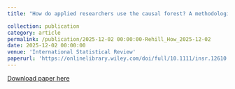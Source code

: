 ```yaml
---
title: "How do applied researchers use the causal forest? A methodological review"

collection: publication
category: article
permalink: /publication/2025-12-02 00:00:00-Rehill_How_2025-12-02
date: 2025-12-02 00:00:00
venue: 'International Statistical Review'
paperurl: 'https://onlinelibrary.wiley.com/doi/full/10.1111/insr.12610'
---
```

[Download paper here](https://onlinelibrary.wiley.com/doi/full/10.1111/insr.12610)
